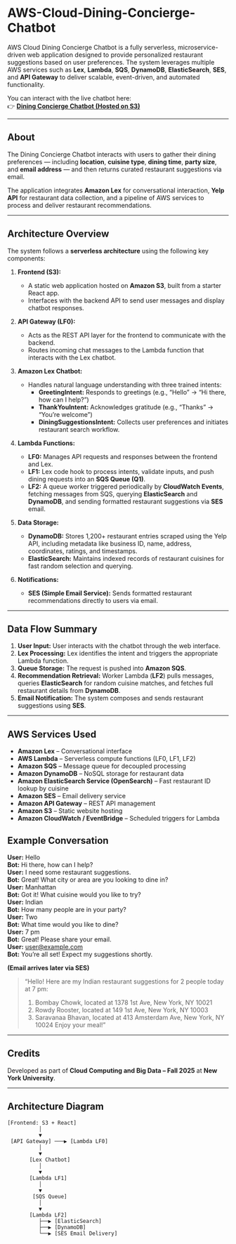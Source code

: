 # AWS-Cloud-Dining-Concierge-Chatbot

AWS Cloud Dining Concierge Chatbot is a fully serverless, microservice-driven web application designed to provide personalized restaurant suggestions based on user preferences. The system leverages multiple AWS services such as **Lex**, **Lambda**, **SQS**, **DynamoDB**, **ElasticSearch**, **SES**, and **API Gateway** to deliver scalable, event-driven, and automated functionality.

You can interact with the live chatbot here:  
👉 [**Dining Concierge Chatbot (Hosted on S3)**](https://diningconciergechatbot2025.s3.us-east-1.amazonaws.com/index.html)

---

## About

The Dining Concierge Chatbot interacts with users to gather their dining preferences — including **location**, **cuisine type**, **dining time**, **party size**, and **email address** — and then returns curated restaurant suggestions via email.  

The application integrates **Amazon Lex** for conversational interaction, **Yelp API** for restaurant data collection, and a pipeline of AWS services to process and deliver restaurant recommendations.

---


## Architecture Overview

The system follows a **serverless architecture** using the following key components:

1. **Frontend (S3):**
   - A static web application hosted on **Amazon S3**, built from a starter React app.
   - Interfaces with the backend API to send user messages and display chatbot responses.

2. **API Gateway (LF0):**
   - Acts as the REST API layer for the frontend to communicate with the backend.
   - Routes incoming chat messages to the Lambda function that interacts with the Lex chatbot.

3. **Amazon Lex Chatbot:**
   - Handles natural language understanding with three trained intents:
     - **GreetingIntent:** Responds to greetings (e.g., “Hello” → “Hi there, how can I help?”)
     - **ThankYouIntent:** Acknowledges gratitude (e.g., “Thanks” → “You’re welcome”)
     - **DiningSuggestionsIntent:** Collects user preferences and initiates restaurant search workflow.

4. **Lambda Functions:**
   - **LF0:** Manages API requests and responses between the frontend and Lex.
   - **LF1:** Lex code hook to process intents, validate inputs, and push dining requests into an **SQS Queue (Q1)**.
   - **LF2:** A queue worker triggered periodically by **CloudWatch Events**, fetching messages from SQS, querying **ElasticSearch** and **DynamoDB**, and sending formatted restaurant suggestions via **SES** email.

5. **Data Storage:**
   - **DynamoDB:** Stores 1,200+ restaurant entries scraped using the Yelp API, including metadata like business ID, name, address, coordinates, ratings, and timestamps.
   - **ElasticSearch:** Maintains indexed records of restaurant cuisines for fast random selection and querying.

6. **Notifications:**
   - **SES (Simple Email Service):** Sends formatted restaurant recommendations directly to users via email.

---

## Data Flow Summary

1. **User Input:** User interacts with the chatbot through the web interface.  
2. **Lex Processing:** Lex identifies the intent and triggers the appropriate Lambda function.  
3. **Queue Storage:** The request is pushed into **Amazon SQS**.  
4. **Recommendation Retrieval:** Worker Lambda (**LF2**) pulls messages, queries **ElasticSearch** for random cuisine matches, and fetches full restaurant details from **DynamoDB**.  
5. **Email Notification:** The system composes and sends restaurant suggestions using **SES**.

---

## AWS Services Used

- **Amazon Lex** – Conversational interface  
- **AWS Lambda** – Serverless compute functions (LF0, LF1, LF2)  
- **Amazon SQS** – Message queue for decoupled processing  
- **Amazon DynamoDB** – NoSQL storage for restaurant data  
- **Amazon ElasticSearch Service (OpenSearch)** – Fast restaurant ID lookup by cuisine  
- **Amazon SES** – Email delivery service  
- **Amazon API Gateway** – REST API management  
- **Amazon S3** – Static website hosting  
- **Amazon CloudWatch / EventBridge** – Scheduled triggers for Lambda  


## Example Conversation

**User:** Hello  
**Bot:** Hi there, how can I help?  
**User:** I need some restaurant suggestions.  
**Bot:** Great! What city or area are you looking to dine in?  
**User:** Manhattan  
**Bot:** Got it! What cuisine would you like to try?  
**User:** Indian  
**Bot:** How many people are in your party?  
**User:** Two  
**Bot:** What time would you like to dine?  
**User:** 7 pm  
**Bot:** Great! Please share your email.  
**User:** user@example.com  
**Bot:** You’re all set! Expect my suggestions shortly.  

**(Email arrives later via SES)**  
> “Hello! Here are my Indian restaurant suggestions for 2 people today at 7 pm:  
> 1. Bombay Chowk, located at 1378 1st Ave, New York, NY 10021
> 2. Rowdy Rooster, located at 149 1st Ave, New York, NY 10003  
> 3. Saravanaa Bhavan, located at 413 Amsterdam Ave, New York, NY 10024
> Enjoy your meal!”

---

## Credits

Developed as part of **Cloud Computing and Big Data – Fall 2025** at **New York University**.

---

## Architecture Diagram

```plaintext
[Frontend: S3 + React]
          │
          ▼
 [API Gateway] ───▶ [Lambda LF0]
          │
          ▼
       [Lex Chatbot]
          │
          ▼
       [Lambda LF1]
          │
          ▼
        [SQS Queue]
          │
          ▼
       [Lambda LF2]
          ├──▶ [ElasticSearch]
          ├──▶ [DynamoDB]
          └──▶ [SES Email Delivery]
